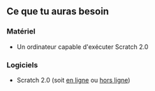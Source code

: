 ## Ce que tu auras besoin

### Matériel

+ Un ordinateur capable d'exécuter Scratch 2.0

### Logiciels

+ Scratch 2.0 (soit [en ligne](https://scratch.mit.edu/projects/editor/) ou [hors ligne](https://scratch.mit.edu/scratch2download/))